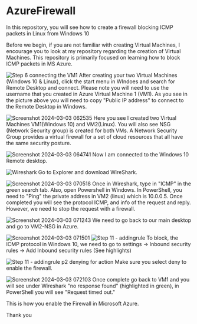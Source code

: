 # AzureFirewall
In this repository, you will see how to create a firewall blocking ICMP packets in Linux from Windows 10

Before we begin, if you are not familiar with creating Virtual Machines, I encourage you to look at my repository regarding the creation of Virtual Machines. This repository is primarily focused on learning how to block ICMP packets in MS Azure.

![Step 6 connecting the VM1](https://github.com/aaronmjackson/AzureFirewall/assets/119738576/f512d760-b247-47f2-b1cf-d36e1aa450b7)
After creating your two Virtual Machines (Windows 10 & Linux), click the start menu in WIndoes and search for Remote Desktop and connect. Please note you will need to use the username that you created in Azure Virtual Machine 1 (VM1). As you see in the picture above you will need to copy "Public IP address" to connect to the Remote Desktop in Windows. 

![Screenshot 2024-03-03 062535](https://github.com/aaronmjackson/AzureFirewall/assets/119738576/fc49301e-d03e-4c6e-9493-a701fcaa629a)
Here you see I created two Virtual Machines VM1(Windows 10) and VM2(Linux). You will also see NSG (Network Security group) is created for both VMs. A Network Security Group provides a virtual firewall for a set of cloud resources that all have the same security posture. 

![Screenshot 2024-03-03 064741](https://github.com/aaronmjackson/AzureFirewall/assets/119738576/bbe2289e-1388-427a-8749-b6591f224f1e)
Now I am  connected to the Windows 10 Remote desktop.

![Wireshark](https://github.com/aaronmjackson/AzureFirewall/assets/119738576/4403b2f5-b5a1-4a32-9444-266225fe5218)
Go to Explorer and download WireShark.

![Screenshot 2024-03-03 070518](https://github.com/aaronmjackson/AzureFirewall/assets/119738576/efbbcc27-66f5-4f3e-9e8b-b408ee1ca962)
Once in Wireshark, type in "ICMP" in the green search tab. Also, open Powershell in Windows. In PowerShell, you need to "Ping" the private address in VM2 (linux) which is 10.0.0.5. Once completed you will see the protocol ICMP, and info of the request and reply. However, we need to stop the request with a firewall. 

![Screenshot 2024-03-03 071243](https://github.com/aaronmjackson/AzureFirewall/assets/119738576/692bd872-ba77-4f4e-89a5-bb622fc4dab2)
We need to go back to our main desktop and go to VM2-NSG in Azure. 

![Screenshot 2024-03-03 071501](https://github.com/aaronmjackson/AzureFirewall/assets/119738576/1c34537c-4abb-40cc-a338-7fe45e2f044b)
![Step 11 - addingrule](https://github.com/aaronmjackson/AzureFirewall/assets/119738576/361550d2-b320-4a57-98d9-2d2ae00bca70)
To block, the ICMP protocol in Windows 10, we need to go to settings  -> Inbound security rules ->  Add Inbound security rules (See highlights)

![Step 11 - addingrule p2 denying for action](https://github.com/aaronmjackson/AzureFirewall/assets/119738576/fb61b6b8-eadd-4b9b-b502-3458e17b6711)
Make sure you select deny to enable the firewall.

![Screenshot 2024-03-03 072103](https://github.com/aaronmjackson/AzureFirewall/assets/119738576/a90ea9c6-5858-4a50-ab61-fd1ba13e4c65)
Once complete go back to VM1 and you will see under Wireshark "no response found" (highlighted in green), in PowerShell you will see "Request timed out."

This is how you enable the Firewall in Microsoft Azure.

Thank you



